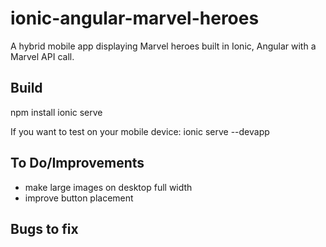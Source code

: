 # ionic-angular-marvel-heroes
A hybrid mobile app displaying Marvel heroes built in Ionic, Angular with a Marvel API call.

## Build
npm install
ionic serve

If you want to test on your mobile device:
ionic serve --devapp

## To Do/Improvements
- make large images on desktop full width
- improve button placement

## Bugs to fix
